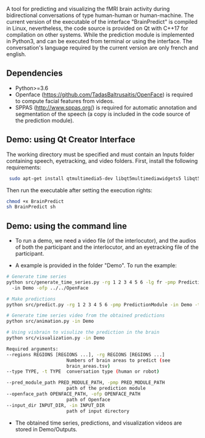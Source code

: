 A tool for predicting and visualizing the fMRI brain activity during bidirectional conversations of type human-human or human-machine. The current version of the executable of the interface "BrainPredict" is compiled in Linux, nevertheless, the code source is provided on Qt with C++17 for compilation on other systems. While the prediction module is implemented in Python3, and can be executed from terminal or using the interface. The conversation's language required by the current version are only french and english.


## Dependencies
  * Python>=3.6
  * Openface  (https://github.com/TadasBaltrusaitis/OpenFace) is required to compute facial features from videos.
  * SPPAS (http://www.sppas.org/) is required for automatic annotation and segmentation of the speech (a copy is included in the code source of the prediction module).


## Demo: using Qt Creator Interface
The working directory must be specified and must contain an Inputs folder containing speech, eyetracking, and video folders.
First, install the following requirements:

```bash
 sudo apt-get install qtmultimedia5-dev libqt5multimediawidgets5 libqt5multimedia5-plugins libqt5multimedia5
 ```
Then run the executable after setting the execution rights:
  ```bash
  chmod +x BrainPredict
  sh BrainPredict sh
  ```

## Demo: using the command line
  * To run a demo, we need a video file (of the interlocutor), and the audios of both the participant and the interlocutor, and an eyetracking file of the participant.

  * A example is provided in the folder "Demo". To run the example:

  ```bash
 # Generate time series
 python src/generate_time_series.py -rg 1 2 3 4 5 6 -lg fr -pmp PredictionModule
	-in Demo -ofp ../../OpenFace

 # Make predictions
 python src/predict.py -rg 1 2 3 4 5 6 -pmp PredictionModule -in Demo -t r

 # Generate time series video from the obtained predictions
 python src/animation.py -in Demo

 # Using visbrain to visulize the prediction in the brain
 python src/visualization.py -in Demo

 Required arguments:
  --regions REGIONS [REGIONS ...], -rg REGIONS [REGIONS ...]
                        Numbers of brain areas to predict (see
                        brain_areas.tsv)
  --type TYPE, -t TYPE  conversation type (human or robot)

  --pred_module_path PRED_MODULE_PATH, -pmp PRED_MODULE_PATH
                        path of the prediction module
  --openface_path OPENFACE_PATH, -ofp OPENFACE_PATH
                        path of Openface
  --input_dir INPUT_DIR, -in INPUT_DIR
                        path of input directory
```

  * The obtained time series, predictions, and visualization videos are stored in Demo/Outputs.

